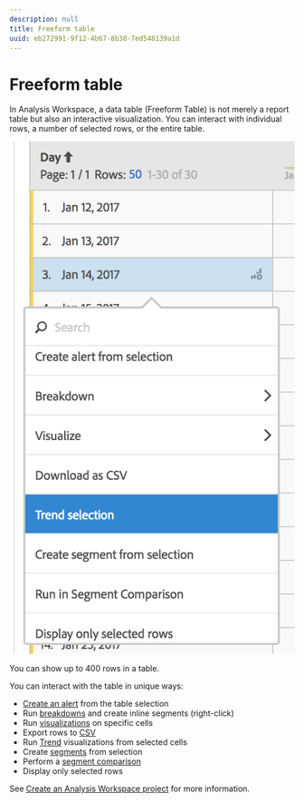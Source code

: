 ```yaml
---
description: null
title: Freeform table
uuid: eb272991-9f12-4b67-8b38-7ed548139a1d
---
```


# Freeform table

In Analysis Workspace, a data table (Freeform Table) is not merely a report table but also an interactive visualization. You can interact with individual rows, a number of selected rows, or the entire table.

![](assets/data-table.png)

You can show up to 400 rows in a table.

You can interact with the table in unique ways:

* [Create an alert](/help/components/c-alerts/alert-builder.md) from the table selection 
* Run [breakdowns](/help/analyze/analysis-workspace/components/dimensions/t-breakdown-fa.md) and create inline segments (right-click) 
* Run [visualizations](/help/analyze/analysis-workspace/visualizations/freeform-analysis-visualizations.md) on specific cells 
* Export rows to [CSV](/help/analyze/analysis-workspace/curate-share/download-send.md) 
* Run [Trend](/help/analyze/analysis-workspace/analysis-workspace-features.md#section_34930C967C104C2B9092BA8DCF2BF81A) visualizations from selected cells 
* Create [segments](/help/analyze/analysis-workspace/components/t-freeform-project-segment.md) from selection 
* Perform a [segment comparison](/help/analyze/analysis-workspace/c-panels/c-segment-comparison/segment-comparison.md) 
* Display only selected rows

See [Create an Analysis Workspace project](/help/analyze/analysis-workspace/build-workspace-project/t-freeform-project.md) for more information.
